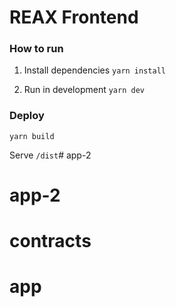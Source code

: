# REAX Frontend

### How to run

1. Install dependencies
`yarn install`

2. Run in development
`yarn dev`

### Deploy

`yarn build`

Serve `/dist`# app-2
# app-2
# contracts
# app
